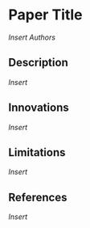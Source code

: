 # Paper Title
*Insert Authors*

## Description
*Insert*

## Innovations
*Insert*

## Limitations
*Insert*

## References
*Insert*
